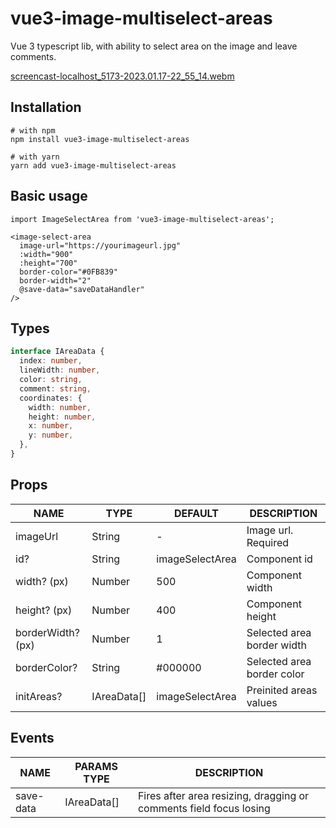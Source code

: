 # vue3-image-multiselect-areas

Vue 3 typescript lib, with ability to select area on the image and leave comments.

[screencast-localhost_5173-2023.01.17-22_55_14.webm](https://user-images.githubusercontent.com/12416010/213011116-b1cd6685-4596-4137-b8b5-945b098143ac.webm)

## Installation
```shell
# with npm
npm install vue3-image-multiselect-areas
```
```shell
# with yarn
yarn add vue3-image-multiselect-areas
```

## Basic usage
```vue
import ImageSelectArea from 'vue3-image-multiselect-areas';
```
```vue
<image-select-area
  image-url="https://yourimageurl.jpg"
  :width="900"
  :height="700"
  border-color="#0FB839"
  border-width="2"
  @save-data="saveDataHandler"
/>
```

## Types
```typescript
interface IAreaData {
  index: number,
  lineWidth: number,
  color: string,
  comment: string,
  coordinates: {
    width: number,
    height: number,
    x: number,
    y: number,
  },
}
```

## Props
| NAME              | TYPE         | DEFAULT                  | DESCRIPTION                |
|-------------------|--------------|--------------------------|----------------------------|
| imageUrl          | String       |              -           | Image url. Required        |
| id?               | String       | imageSelectArea          | Component id               |
| width? (px)       | Number       | 500                      | Component width            |
| height? (px)      | Number       | 400                      | Component height           |
| borderWidth? (px) | Number       | 1                        | Selected area border width |
| borderColor?      | String       | #000000                  | Selected area border color |
| initAreas?        | IAreaData[]  | imageSelectArea          | Preinited areas values     |


## Events
| NAME      | PARAMS TYPE | DESCRIPTION                                                        |
|-----------|-------------|--------------------------------------------------------------------|
| save-data | IAreaData[] | Fires after area resizing, dragging or comments field focus losing |
